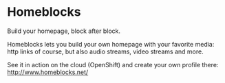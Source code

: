Homeblocks
======

Build your homepage, block after block.

Homeblocks lets you build your own homepage with your favorite media: http links of course, but also audio streams, video streams and more.

See it in action on the cloud (OpenShift) and create your own profile there: http://www.homeblocks.net/
